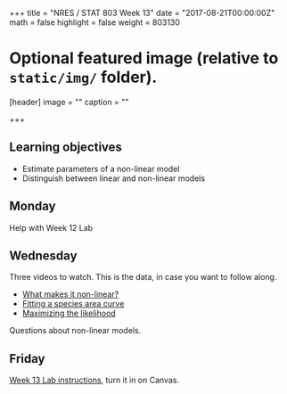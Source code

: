 +++
title = "NRES / STAT 803 Week 13"
date = "2017-08-21T00:00:00Z"
math = false
highlight = false
weight = 803130

# Optional featured image (relative to `static/img/` folder).
[header]
image = ""
caption = ""

+++

## Learning objectives

* Estimate parameters of a non-linear model
* Distinguish between linear and non-linear models

## Monday

Help with Week 12 Lab


## Wednesday

Three videos to watch. This is the data, in case you want to follow along.

* [What makes it non-linear?](https://youtu.be/ifJOMEFc2uU)
* [Fitting a species area curve](https://youtu.be/ViWhcq72laU)
* [Maximizing the likelihood](https://youtu.be/ClJTx-_nRsA)

Questions about non-linear models.

## Friday

[Week 13 Lab instructions](Lab_13/), turn it in on Canvas.
 